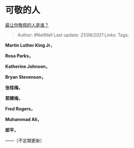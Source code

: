 # 可敬的人
[最让你敬佩的人是谁？](https://www.zhihu.com/question/20541633/answer/1350943070)

> Author: #NellNell
Last update: *21/08/2021*
Links:
Tags:

**Martin Luther King Jr，**

**Rosa Parks，**

**Katherine Johnson，**

**Bryan Stevenson，**

**张桂梅，**

**郭建梅，**

**Fred Rogers，**

**Muhammad Ali，**

**郎平，**

——（不定期更新）
